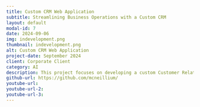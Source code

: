 ```yaml
---
title: Custom CRM Web Application
subtitle: Streamlining Business Operations with a Custom CRM
layout: default
modal-id: 7
date: 2024-09-06
img: indevelopment.png
thumbnail: indevelopment.png
alt: Custom CRM Web Application
project-date: September 2024
client: Corporate Client
category: AI
description: This project focuses on developing a custom Customer Relationship Management (CRM) system tailored to streamline business operations. The system integrates sales management, customer communication, and analytics into a user-friendly web application.
github-url: https://github.com/mcneillium/
youtube-url: 
youtube-url-2:
youtube-url-3:
---
```

